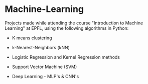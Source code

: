 # Machine-Learning
Projects made while attending the course "Introduction to Machine Learning" at EPFL, using the following algorithms in Python:

- K means clustering

- k-Nearest-Neighbors (kNN) 

- Logistic Regression and Kernel Regression methods

- Support Vector Machine (SVM)

- Deep Learning - MLP's & CNN's
